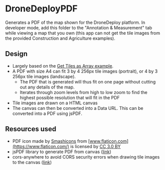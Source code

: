 # DroneDeployPDF
Generates a PDF of the map shown for the DroneDeploy platform. In developer mode, add this folder to the "Annotation & Measurement" tab while viewing a map that you own (this app can not get the tile images from the provided Construction and Agriculture examples).

## Design
- Largely based on the [Get Tiles as Array example](https://dronedeploy.gitbooks.io/dronedeploy-apps/content/tiles/example-tiles-as-array.html).
- A PDF with size A4 can fit 3 by 4 256px tile images (portrait), or 4 by 3 256px tile images (landscape).
  - The PDF that is generated will thus fit on one page without cutting out any details of the map.
  - Iterates through zoom levels from high to low zoom to find the highest possible resolution that will fit in the PDF
- Tile images are drawn on a HTML canvas
- The canvas can then be converted into a Data URL. This can be converted into a PDF using jsPDF.

## Resources used
- PDF icon made by [Smashicons](https://www.flaticon.com/authors/smashicons) from [www.flaticon.com](https://www.flaticon.com/) is licensed by [CC 3.0 BY](http://creativecommons.org/licenses/by/3.0/)
- jsPDF library to generate PDF from canvas ([link](https://github.com/MrRio/jsPDF))
- cors-anywhere to avoid CORS security errors when drawing tile images to the canvas ([link](https://github.com/Rob--W/cors-anywhere))
